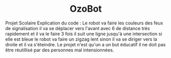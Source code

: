 <h1 align="center" id="title">OzoBot</h1>

<p id="description">Projet Scolaire Explication du code : Le robot va faire les couleurs des feux de signalisation il va se déplacer vers l'avant avec 6 de distance très rapidement et il va le faire 3 fois il suit une ligne jusqu'à une intersection si elle est bleue le robot va faire un zigzag lent sinon il va se diriger vers la droite et il va s'éteindre. Le projet n'est qu'un a un but éducatif il ne doit pas être réutillisé par des personnes mal intensionnées.</p>
